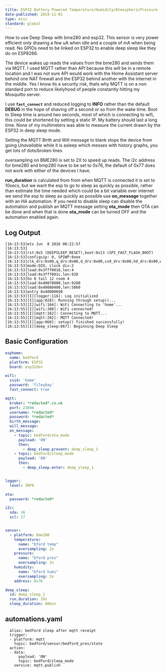```yaml
---
title: ESP32 Battery Powered Temperature/Humidity/AtmosphericPressure
date-published: 2019-11-01
type: misc
standard: global
---
```

How to use Deep Sleep with bme280 and esp32. This sensor is very power efficient only drawing a few uA when idle and a couple of mA when being read. No GPIOs need to be linked on ESP32 to enable deep sleep like they do on ESP8266.

The device wakes up reads the values from the bme280 and sends them via MQTT. I used MQTT rather than API because this will be in a remote location and I was not sure API would work with the Home Assistant server behind one NAT firewall and the ESP32 behind another with the internet in the middle. Yes I know its a security risk, thats why MQTT is on a non standard port to reduce likelyhood of people constantly hitting my Mosquitto server.

I use **`fast_connect`** and reduced logging to **INFO** rather than the default **DEBUG**  in the hope of shaving off a second or so from the wake time. Boot to Sleep time is around two seconds, most of which is connecting to wifi, this could be shortened by setting a static IP. My battery should last a long time. None of my multimeters was able to measure the current drawn by the ESP32 in deep sleep mode.

Setting the MQTT Birth and Will message to blank stops the device from going *Unavailable* while it is asleep which messes with history graphs, you get lots of dots/broken lines

oversampling on BME280 is set to 2X to speed up reads. The i2c address for bme280 and bmp280 have to be set to 0x76, the default of 0x77 does not work with either of the devices I have.

**run_duration** is calculated from from when MQTT is connected it is set to 10secs, but we want the esp to go to sleep as quickly as possible, rather than estimate the time needed which could be a bit variable over internet we send the esp to sleep as quickly as possible use **on_message** together with an HA automation. If you need to disable sleep can disable the automation and publish an MQTT message setting **ota_mode** then OTA can be done and when that is done **ota_mode** can be turned OFF and the automation enabled again.

## Log Output

```shell
[16:13:53]ets Jun  8 2016 00:22:57
[16:13:53]
[16:13:53]rst:0x5 (DEEPSLEEP_RESET),boot:0x13 (SPI_FAST_FLASH_BOOT)
[16:13:53]configsip: 0, SPIWP:0xee
[16:13:53]clk_drv:0x00,q_drv:0x00,d_drv:0x00,cs0_drv:0x00,hd_drv:0x00,wp_drv:0x00
[16:13:53]mode:DIO, clock div:2
[16:13:53]load:0x3fff0018,len:4
[16:13:53]load:0x3fff001c,len:928
[16:13:53]ho 0 tail 12 room 4
[16:13:53]load:0x40078000,len:9280
[16:13:53]load:0x40080400,len:5860
[16:13:53]entry 0x40080698
[16:13:53][I][logger:116]: Log initialized
[16:13:53][I][app:028]: Running through setup()...
[16:13:53][I][wifi:164]: WiFi Connecting to 'home'...
[16:13:55][I][wifi:380]: WiFi connected!
[16:13:55][I][mqtt:162]: Connecting to MQTT...
[16:13:55][I][mqtt:202]: MQTT Connected!
[16:13:55][I][app:060]: setup() finished successfully!
[16:13:55][I][deep_sleep:067]: Beginning Deep Sleep
```

## Basic Configuration

```yaml
esphome:
  name: bedford
  platform: ESP32
  board: esp32dev

wifi:
  ssid: 'home'
  password: 'fileybay'
  fast_connect: true

mqtt:
  broker: *redacted*.co.uk
  port: 23046
  username: *redacted*
  password: *redacted*
  birth_message:
  will_message:
  on_message:
    - topic: bedford/ota_mode
      payload: 'ON'
      then:
        - deep_sleep.prevent: deep_sleep_1
    - topic: bedford/sleep_mode
      payload: 'ON'
      then:
        - deep_sleep.enter: deep_sleep_1


logger:
  level: INFO

ota:
  password: *redacted*

i2c:
  sda: 16
  scl: 17


sensor:
  - platform: bme280
    temperature:
      name: "bford temp"
      oversampling: 2x
    pressure:
      name: "bford pres"
      oversampling: 2x
    humidity:
      name: "bford humi"
      oversampling: 2x
    address: 0x76

deep_sleep:
  id: deep_sleep_1
  run_duration: 10s
  sleep_duration: 60min

```

## automations.yaml

```- id: bedford_sleep
  alias: bedford sleep after mqtt receipt
  trigger:
  - platform: mqtt
    topic: bedford/sensor/bedford_pres/state
  action:
  - data:
      payload: 'ON'
      topic: bedford/sleep_mode
    service: mqtt.publish
```
